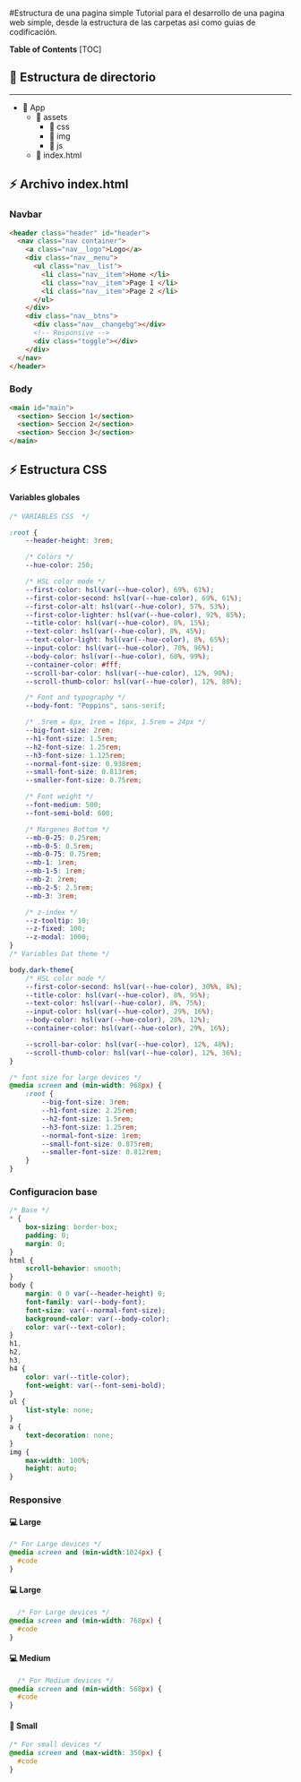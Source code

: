#Estructura de una pagina simple
Tutorial para el desarrollo de una pagina web simple, desde la estructura de las carpetas asi como guias de codificación.

**Table of Contents**
[TOC]

## :file_folder: Estructura de directorio
---------------			
* :open_file_folder: App
  * :open_file_folder: assets
    * :open_file_folder: css
    * :open_file_folder: img
    * :open_file_folder: js
  * :page_facing_up: index.html

## :zap: Archivo index.html
### Navbar
```html
<header class="header" id="header">
  <nav class="nav container">
    <a class="nav__logo">Logo</a>
    <div class="nav__menu">
      <ul class="nav__list">
        <li class="nav__item">Home </li>
        <li class="nav__item">Page 1 </li>
        <li class="nav__item">Page 2 </li>
      </ul>
    </div>
    <div class="nav__btns">
      <div class="nav__changebg"></div>
      <!-- Responsive -->
      <div class="toggle"></div>
    </div>
  </nav>
</header>
```
### Body
``` html
<main id="main">
  <section> Seccion 1</section>
  <section> Seccion 2</section>
  <section> Seccion 3</section>
</main>
```

## :zap: Estructura CSS
#### Variables globales
```css
/* VARIABLES CSS  */

:root {
	--header-height: 3rem;

	/* Colors */
	--hue-color: 250;

	/* HSL color mode */
	--first-color: hsl(var(--hue-color), 69%, 61%);
	--first-color-second: hsl(var(--hue-color), 69%, 61%);
	--first-color-alt: hsl(var(--hue-color), 57%, 53%);
	--first-color-lighter: hsl(var(--hue-color), 92%, 85%);
	--title-color: hsl(var(--hue-color), 8%, 15%);
	--text-color: hsl(var(--hue-color), 8%, 45%);
	--text-color-light: hsl(var(--hue-color), 8%, 65%);
	--input-color: hsl(var(--hue-color), 70%, 96%);
	--body-color: hsl(var(--hue-color), 60%, 99%);
	--container-color: #fff;
	--scroll-bar-color: hsl(var(--hue-color), 12%, 90%);
	--scroll-thumb-color: hsl(var(--hue-color), 12%, 80%);

	/* Font and typography */
	--body-font: "Poppins", sans-serif;

	/* .5rem = 8px, 1rem = 16px, 1.5rem = 24px */
	--big-font-size: 2rem;
	--h1-font-size: 1.5rem;
	--h2-font-size: 1.25rem;
	--h3-font-size: 1.125rem;
	--normal-font-size: 0.938rem;
	--small-font-size: 0.813rem;
	--smaller-font-size: 0.75rem;

	/* Font weight */
	--font-medium: 500;
	--font-semi-bold: 600;

	/* Margenes Bottom */
	--mb-0-25: 0.25rem;
	--mb-0-5: 0.5rem;
	--mb-0-75: 0.75rem;
	--mb-1: 1rem;
	--mb-1-5: 1rem;
	--mb-2: 2rem;
	--mb-2-5: 2.5rem;
	--mb-3: 3rem;

	/* z-index */
	--z-tooltip: 10;
	--z-fixed: 100;
	--z-modal: 1000;
}
/* Variables Dat theme */

body.dark-theme{
	/* HSL color mode */
	--first-color-second: hsl(var(--hue-color), 30%%, 8%);
	--title-color: hsl(var(--hue-color), 8%, 95%);
	--text-color: hsl(var(--hue-color), 8%, 75%);
	--input-color: hsl(var(--hue-color), 29%, 16%);
	--body-color: hsl(var(--hue-color), 28%, 12%);
	--container-color: hsl(var(--hue-color), 29%, 16%);

	--scroll-bar-color: hsl(var(--hue-color), 12%, 48%);
	--scroll-thumb-color: hsl(var(--hue-color), 12%, 36%);
}

/* font size for large devices */
@media screen and (min-width: 968px) {
	:root {
		--big-font-size: 3rem;
		--h1-font-size: 2.25rem;
		--h2-font-size: 1.5rem;
		--h3-font-size: 1.25rem;
		--normal-font-size: 1rem;
		--small-font-size: 0.875rem;
		--smaller-font-size: 0.812rem;
	}
}
```
### Configuracion base
``` css
/* Base */
* {
	box-sizing: border-box;
	padding: 0;
	margin: 0;
}
html {
	scroll-behavior: smooth;
}
body {
	margin: 0 0 var(--header-height) 0;
	font-family: var(--body-font);
	font-size: var(--normal-font-size);
	background-color: var(--body-color);
	color: var(--text-color);
}
h1,
h2,
h3,
h4 {
	color: var(--title-color);
	font-weight: var(--font-semi-bold);
}
ul {
	list-style: none;
}
a {
	text-decoration: none;
}
img {
	max-width: 100%;
	height: auto;
}
```
### Responsive
#### :computer: Large
```css
/* For Large devices */
@media screen and (min-width:1024px) {
  #code
}
```
#### :computer: Large
```css
  /* For Large devices */
@media screen and (min-width: 768px) {
  #code
}
```
#### :computer: Medium
```css
  /* For Medium devices */
@media screen and (min-width: 568px) {
  #code
}
```
#### :iphone: Small
```css
/* For small devices */
@media screen and (max-width: 350px) {
  #code
}
```